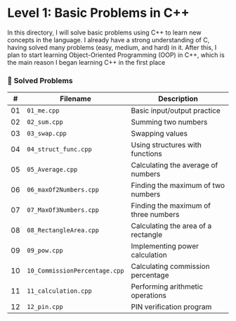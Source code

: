 # Level 1: Basic Problems in C++

In this directory, I will solve basic problems using C++ to learn new concepts in the language. I already have a strong understanding of C, having solved many problems (easy, medium, and hard) in it. After this, I plan to start learning Object-Oriented Programming (OOP) in C++, which is the main reason I began learning C++ in the first place

### 📂 **Solved Problems**
| #  | Filename                     | Description                           |
|----|-------------------------------|---------------------------------------|
| 01 | `01_me.cpp`                   | Basic input/output practice          |
| 02 | `02_sum.cpp`                  | Summing two numbers                  |
| 03 | `03_swap.cpp`                 | Swapping values                      |
| 04 | `04_struct_func.cpp`          | Using structures with functions      |
| 05 | `05_Average.cpp`              | Calculating the average of numbers   |
| 06 | `06_maxOf2Numbers.cpp`        | Finding the maximum of two numbers   |
| 07 | `07_MaxOf3Numbers.cpp`        | Finding the maximum of three numbers |
| 08 | `08_RectangleArea.cpp`        | Calculating the area of a rectangle  |
| 09 | `09_pow.cpp`                  | Implementing power calculation       |
| 10 | `10_CommissionPercentage.cpp` | Calculating commission percentage    |
| 11 | `11_calculation.cpp`          | Performing arithmetic operations     |
| 12 | `12_pin.cpp`                  | PIN verification program             |